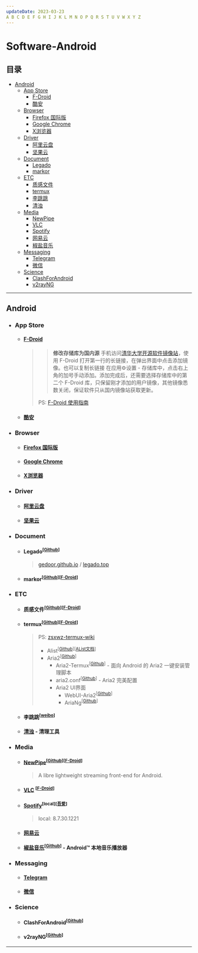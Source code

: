 ```yaml
---
updateDate: 2023-03-23
A B C D E F G H I J K L M N O P Q R S T U V W X Y Z
---
```


# Software-Android

## 目录

* [Android](#android)
	* [App Store](#app-store)
		* [F-Droid](#f-droid)
		* [酷安](#酷安)
	* [Browser](#browser)
		* [Firefox 国际版](#firefox-国际版)
		* [Google Chrome](#google-chrome)
		* [X浏览器](#x浏览器)
	* [Driver](#driver)
		* [阿里云盘](#阿里云盘)
		* [坚果云](#坚果云)
	* [Document](#document)
		* [Legado](#legado)
		* [markor](#markor)
	* [ETC](#etc)
		* [质感文件](#质感文件)
		* [termux](#termux)
		* [李跳跳](#李跳跳)
		* [清浊](#清浊)
	* [Media](#media)
		* [NewPipe](#newpipe)
		* [VLC](#vlc)
		* [Spotify](#spotify)
		* [网易云](#网易云)
		* [椒盐音乐](#椒盐音乐)
	* [Messaging](#messaging)
		* [Telegram](#telegram)
		* [微信](#微信)
	* [Science](#science)
		* [ClashForAndroid](#clashforandroid)
		* [v2rayNG](#v2rayng)

---

## Android

- ### App Store

	- #### [F-Droid](https://f-droid.org/en/)

		>> **修改存储库为国内源**
		>> 手机访问[清华大学开源软件镜像站](https://mirrors.tuna.tsinghua.edu.cn/help/fdroid/)，使用 F-Droid 打开第一行的长链接，在弹出界面中点击添加镜像。也可以复制长链接 在应用⚙设置 - 存储库中，点击右上角的加号手动添加。添加完成后，还需要选择存储库中的第二个 F-Droid 库，只保留刚才添加的用户镜像，其他镜像悉数关闭，保证软件只从国内镜像站获取更新。
		> 
		> PS: [F-Droid 使用指南](https://sspai.com/post/63647)

	- #### [酷安](https://www.coolapk.com/)

- ### Browser

	- #### [Firefox 国际版](https://www.mozilla.org/zh-CN/firefox/)

	- #### [Google Chrome](https://www.google.cn/intl/zh-CN/chrome/)

	- #### [X浏览器](https://www.xbext.com/)

- ### Driver

	- #### [阿里云盘](https://www.aliyundrive.com/drive)

	- #### [坚果云](https://www.jianguoyun.com/)

- ### Document 

	- #### Legado<sup>[[Github](https://github.com/gedoor/legado/releases)]</sup><a id="legado"></a>

		> [gedoor.github.io](https://gedoor.github.io/) / [legado.top](https://www.legado.top/)

	- #### markor<sup>[[Github](https://github.com/gsantner/markor)]</sup><sup>[[F-Droid](https://f-droid.org/app/net.gsantner.markor)]</sup><a id="markor"></a>

- ### ETC 

	- #### 质感文件<sup>[[Github](https://github.com/zhanghai/MaterialFiles/releases)]</sup><sup>[[F-Droid](https://f-droid.org/packages/me.zhanghai.android.files/)]</sup><a id="质感文件"></a>

	- #### termux<sup>[[Github](https://github.com/termux/termux-app/releases)]</sup><sup>[[F-Droid](https://f-droid.org/zh_Hans/packages/com.termux/)]</sup><a id="termux"></a>

		> PS: [zsxwz-termux-wiki](https://termux-wiki.zsxwz.com/) 
		>
		> - Alist<sup>[[Github](https://github.com/alist-org/alist/releases)]</sup><sup>[[AList文档](https://alist.nn.ci/zh/)]</sup>
		> - Aria2<sup>[[Github](https://github.com/aria2/aria2/releases)]</sup>
		>	- Aria2-Termux<sup>[[Github](https://github.com/RimuruW/Aria2-Termux)]</sup> - 面向 Android 的 Aria2 一键安装管理脚本
		>	- aria2.conf<sup>[[Github](https://github.com/P3TERX/aria2.conf)]</sup> - Aria2 完美配置
		>	- Aria2 UI界面
		>		- WebUI-Aria2<sup>[[Github](https://github.com/ziahamza/webui-aria2)]</sup>
		>		- AriaNg<sup>[[Github](https://github.com/mayswind/AriaNg)]</sup>
	
	- #### 李跳跳<sup>[[weibo](https://weibo.com/u/7266690401)]</sup><a id="李跳跳"></a>

	- #### [清浊](https://www.dircleaner.com/) - 清理工具

- ### Media 

	- #### [NewPipe](https://newpipe.net/)<sup>[[Github](https://github.com/TeamNewPipe/NewPipe)]</sup><sup>[[F-Droid](https://f-droid.org/app/net.gsantner.markor)]</sup><a id="newpipe"></a>

		> A libre lightweight streaming front-end for Android.

	- #### [VLC](https://www.videolan.org/vlc/download-android.html) <sup>[[F-Droid](https://f-droid.org/app/org.videolan.vlc)]</sup><a id="vlc"></a>

	- #### [Spotify](https://www.spotify.com/)<sup>[local]</sup><sup>[[吾爱](http://zhannei.baidu.com/cse/site?q=Spotify&cc=52pojie.cn&ie=gbk)]</sup><a id="spotify"></a>

		> local: 8.7.30.1221

	- #### [网易云](https://music.163.com/)

	- #### [椒盐音乐](https://moriafly.xyz/HiMoriafly/)<sup>[[Github](https://github.com/Moriafly/SaltPlayerSource/releases)]</sup> - Android™ 本地音乐播放器

- ### Messaging

	- #### [Telegram](https://telegram.org/)

	- #### [微信](https://weixin.qq.com/)

- ### Science

	- #### ClashForAndroid<sup>[[Github](https://github.com/Kr328/ClashForAndroid)]</sup><a id="clashforandroid"></a>

	- #### v2rayNG<sup>[[Github](https://github.com/2dust/v2rayNG)]</sup><a id="v2rayng"></a>

---

